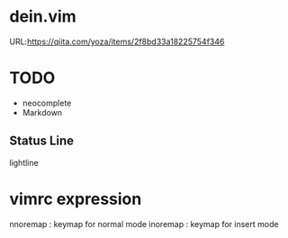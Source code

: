 # dein.vim

URL:https://qiita.com/yoza/items/2f8bd33a18225754f346

# TODO

- neocomplete
- Markdown

## Status Line
lightline

# vimrc expression

nnoremap : keymap for normal mode
inoremap : keymap for insert mode
